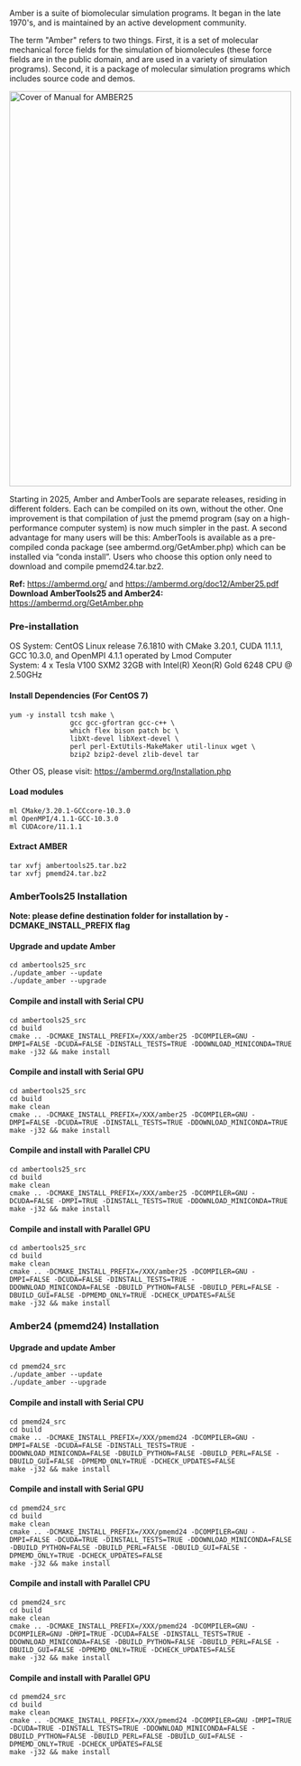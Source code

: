 Amber is a suite of biomolecular simulation programs. It began in the late 1970's, and is maintained by an active development community.

The term "Amber" refers to two things. First, it is a set of molecular mechanical force fields for the simulation of biomolecules (these force fields are in the public domain, and are used in a variety of simulation programs). Second, it is a package of molecular simulation programs which includes source code and demos.

<img src="https://ambermd.org/images/Amber25_cover.png" alt="Cover of Manual for AMBER25" width="500" height="700">

Starting in 2025, Amber and AmberTools are separate releases, residing in different folders. Each can be compiled on its own, without the other. One improvement is that compilation of just the pmemd program (say on a high-performance computer system) is now much simpler in the past. A second advantage for many users will be this: AmberTools is available as a pre-compiled conda package (see ambermd.org/GetAmber.php) which can be installed via “conda install”. Users who choose this option only need to download and compile pmemd24.tar.bz2.

**Ref:** https://ambermd.org/ and https://ambermd.org/doc12/Amber25.pdf \
**Download AmberTools25 and Amber24:** https://ambermd.org/GetAmber.php

### Pre-installation

OS System: CentOS Linux release 7.6.1810 with CMake 3.20.1, CUDA 11.1.1, GCC 10.3.0, and OpenMPI 4.1.1 operated by Lmod Computer \
System: 4 x Tesla V100 SXM2 32GB with Intel(R) Xeon(R) Gold 6248 CPU @ 2.50GHz

#### Install Dependencies (For CentOS 7)
```
yum -y install tcsh make \
			   gcc gcc-gfortran gcc-c++ \
			   which flex bison patch bc \
			   libXt-devel libXext-devel \
			   perl perl-ExtUtils-MakeMaker util-linux wget \
			   bzip2 bzip2-devel zlib-devel tar
```
Other OS, please visit: https://ambermd.org/Installation.php

#### Load modules
```
ml CMake/3.20.1-GCCcore-10.3.0
ml OpenMPI/4.1.1-GCC-10.3.0
ml CUDAcore/11.1.1
```

#### Extract AMBER
```
tar xvfj ambertools25.tar.bz2
tar xvfj pmemd24.tar.bz2 
```

### AmberTools25 Installation
**Note: please define destination folder for installation by -DCMAKE_INSTALL_PREFIX flag**

#### Upgrade and update Amber
```
cd ambertools25_src
./update_amber --update
./update_amber --upgrade
```

#### Compile and install with Serial CPU
```
cd ambertools25_src
cd build
cmake .. -DCMAKE_INSTALL_PREFIX=/XXX/amber25 -DCOMPILER=GNU -DMPI=FALSE -DCUDA=FALSE -DINSTALL_TESTS=TRUE -DDOWNLOAD_MINICONDA=TRUE
make -j32 && make install
```

#### Compile and install with Serial GPU
```
cd ambertools25_src
cd build
make clean
cmake .. -DCMAKE_INSTALL_PREFIX=/XXX/amber25 -DCOMPILER=GNU -DMPI=FALSE -DCUDA=TRUE -DINSTALL_TESTS=TRUE -DDOWNLOAD_MINICONDA=TRUE
make -j32 && make install
```

#### Compile and install with Parallel CPU
```
cd ambertools25_src
cd build
make clean
cmake .. -DCMAKE_INSTALL_PREFIX=/XXX/amber25 -DCOMPILER=GNU -DCUDA=FALSE -DMPI=TRUE -DINSTALL_TESTS=TRUE -DDOWNLOAD_MINICONDA=TRUE
make -j32 && make install
```

#### Compile and install with Parallel GPU
```
cd ambertools25_src
cd build
make clean
cmake .. -DCMAKE_INSTALL_PREFIX=/XXX/amber25 -DCOMPILER=GNU -DMPI=FALSE -DCUDA=FALSE -DINSTALL_TESTS=TRUE -DDOWNLOAD_MINICONDA=FALSE -DBUILD_PYTHON=FALSE -DBUILD_PERL=FALSE -DBUILD_GUI=FALSE -DPMEMD_ONLY=TRUE -DCHECK_UPDATES=FALSE
make -j32 && make install
```

### Amber24 (pmemd24) Installation

#### Upgrade and update Amber
```
cd pmemd24_src
./update_amber --update
./update_amber --upgrade
```

#### Compile and install with Serial CPU
```
cd pmemd24_src
cd build
cmake .. -DCMAKE_INSTALL_PREFIX=/XXX/pmemd24 -DCOMPILER=GNU -DMPI=FALSE -DCUDA=FALSE -DINSTALL_TESTS=TRUE -DDOWNLOAD_MINICONDA=FALSE -DBUILD_PYTHON=FALSE -DBUILD_PERL=FALSE -DBUILD_GUI=FALSE -DPMEMD_ONLY=TRUE -DCHECK_UPDATES=FALSE
make -j32 && make install
```

#### Compile and install with Serial GPU
```
cd pmemd24_src
cd build
make clean
cmake .. -DCMAKE_INSTALL_PREFIX=/XXX/pmemd24 -DCOMPILER=GNU -DMPI=FALSE -DCUDA=TRUE -DINSTALL_TESTS=TRUE -DDOWNLOAD_MINICONDA=FALSE -DBUILD_PYTHON=FALSE -DBUILD_PERL=FALSE -DBUILD_GUI=FALSE -DPMEMD_ONLY=TRUE -DCHECK_UPDATES=FALSE
make -j32 && make install
```

#### Compile and install with Parallel CPU
```
cd pmemd24_src
cd build
make clean
cmake .. -DCMAKE_INSTALL_PREFIX=/XXX/pmemd24 -DCOMPILER=GNU -DCOMPILER=GNU -DMPI=TRUE -DCUDA=FALSE -DINSTALL_TESTS=TRUE -DDOWNLOAD_MINICONDA=FALSE -DBUILD_PYTHON=FALSE -DBUILD_PERL=FALSE -DBUILD_GUI=FALSE -DPMEMD_ONLY=TRUE -DCHECK_UPDATES=FALSE
make -j32 && make install
```

#### Compile and install with Parallel GPU
```
cd pmemd24_src
cd build
make clean
cmake .. -DCMAKE_INSTALL_PREFIX=/XXX/pmemd24 -DCOMPILER=GNU -DMPI=TRUE -DCUDA=TRUE -DINSTALL_TESTS=TRUE -DDOWNLOAD_MINICONDA=FALSE -DBUILD_PYTHON=FALSE -DBUILD_PERL=FALSE -DBUILD_GUI=FALSE -DPMEMD_ONLY=TRUE -DCHECK_UPDATES=FALSE
make -j32 && make install
```
